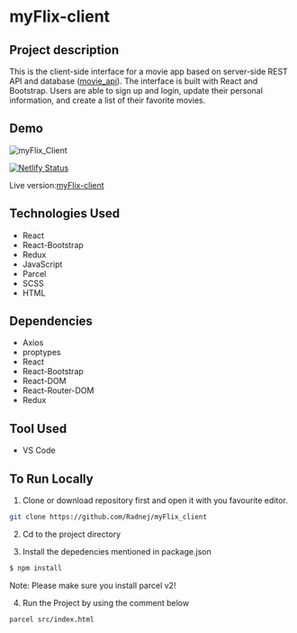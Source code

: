 # myFlix-client

## Project description

This is the client-side interface for a movie app based on server-side REST API and database ([movie_api](https://github.com/lkarow/movie_api)). The interface is built with React and Bootstrap. Users are able to sign up and login, update their personal information, and create a list of their favorite movies.

## Demo

![myFlix_Client](https://user-images.githubusercontent.com/91905344/206287497-107da85e-679d-4a6e-ac92-a6bdeee5d83e.gif)

[![Netlify Status](https://api.netlify.com/api/v1/badges/9c111562-791a-43f0-aa97-078af0cef12e/deploy-status)](https://app.netlify.com/sites/myflix-501fc4/deploys)

Live version:[myFlix-client](https://neflixx.netlify.app/)


## Technologies Used

- React
- React-Bootstrap
- Redux
- JavaScript
- Parcel
- SCSS
- HTML

## Dependencies

- Axios
- proptypes
- React
- React-Bootstrap
- React-DOM
- React-Router-DOM
- Redux

## Tool Used
- VS Code

## To Run Locally

1. Clone or download repository first and open it with you favourite editor.
```bash
git clone https://github.com/Radnej/myFlix_client
```
2. Cd to the project directory

3. Install the depedencies mentioned in package.json
```bash
$ npm install
```
Note: Please make sure you install parcel v2!

4. Run the Project by using the comment below

```bash
parcel src/index.html
```
